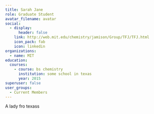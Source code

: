 ```yaml
---
title: Sarah Jane
role: Graduate Student
avatar_filename: avatar
social:
  - display:
      header: false
    link: http://web.mit.edu/chemistry/jamison/Group/TFJ/TFJ.html
    icon_pack: fab
    icon: linkedin
organizations:
  - name: MIT
education:
  courses:
    - course: bs chemistry
      institution: some school in texas
      year: 2015
superuser: false
user_groups:
  - Current Members
---
```

A lady fro texass